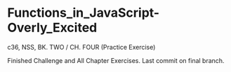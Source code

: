 # Functions_in_JavaScript-Overly_Excited
c36, NSS, BK. TWO / CH. FOUR (Practice Exercise)

Finished Challenge and All Chapter Exercises. Last commit on final branch. 
